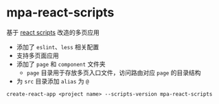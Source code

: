 # mpa-react-scripts

基于 [react scripts](https://github.com/facebook/create-react-app/tree/master/packages/react-scripts) 改造的多页应用
* 添加了 `eslint`、`less` 相关配置  
* 支持多页面应用  
* 添加了 `page` 和 `component` 文件夹  
    * `page` 目录用于存放多页入口文件，访问路由对应 `page` 的目录结构
* 为 `src` 目录添加 `alias` 为 `@`  

`create-react-app <project name> --scripts-version mpa-react-scripts`
